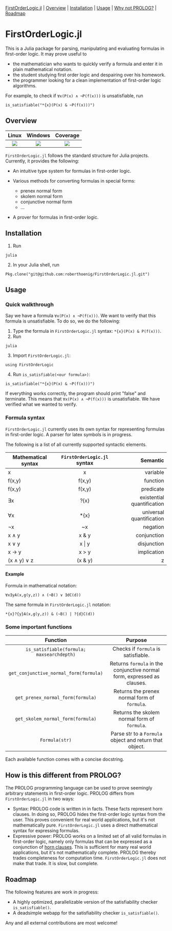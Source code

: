 [FirstOrderLogic.jl](#firstorderlogicjl) | [Overview](#overview) | [Installation](#installation) | [Usage](#usage) | [Why not PROLOG?](#how-is-this-different-from-prolog) | [Roadmap](#roadmap)


# FirstOrderLogic.jl

This is a Julia package for parsing, manipulating and evaluating formulas in first-order logic.
It may prove useful to
* the mathematician who wants to quickly verify a formula and enter it in plain mathematical notation.
* the student studying first order logic and despairing over his homework.
* the programmer looking for a clean implementation of first-order logic algorithms.

For example, to check if `∀x(P(x) ∧ ¬P(f(x)))` is unsatisfiable, run
```
is_satisfiable("*{x}(P(x) & ~P(f(x)))")
```

## Overview

| **Linux** | **Windows** | **Coverage** |
|:-----------------:|:----------------:|:----------------:|
| [![][travis-img]][travis-url] | [![][appveyor-img]][appveyor-url] | [![][codecov-img]][codecov-url] |

`FirstOrderLogic.jl` follows the standard structure for Julia projects.
Currently, it provides the following:

* An intuitive type system for formulas in first-order logic.

* Various methods for converting formulas in special forms:
    * prenex normal form
    * skolem normal form
    * conjunctive normal form
    * ...

* A prover for formulas in first-order logic.

## Installation

1. Run
```
julia
```
2. In your Julia shell, run
```
Pkg.clone("git@github.com:roberthoenig/FirstOrderLogic.jl.git")
```

## Usage

### Quick walkthrough

Say we have a formula `∀x(P(x) ∧ ¬P(f(x)))`. We want to verify that this formula is unsatisfiable.
To do so, we do the following:
1. Type the formula in `FirstOrderLogic.jl` syntax: `*{x}(P(x) & P(f(x)))`.
2. Run
```
julia
```
3. Import `FirstOrderLogic.jl`:
```
using FirstOrderLogic
```
4. Run `is_satisfiable(<our formula>)`:
```
is_satisfiable("*{x}(P(x) & ~P(f(x)))")
```
If everything works correctly, the program should print "false" and terminate. This means that `∀x(P(x) ∧ ¬P(f(x)))`
is unsatisfiable. We have verified what we wanted to verify.

### Formula syntax

`FirstOrderLogic.jl` currently uses its own syntax for representing formulas
in first-order logic. A parser for latex symbols is in progress.

The following is a list of all currently supported syntactic elements.

| Mathematical syntax | `FirstOrderLogic.jl` syntax | Semantic |
| ------------------- |:------------------------:| --------:|
  x                   | x                        | variable
  f(x,y)              | f(x,y)                   | function
  f(x,y)              | f(x,y)                   | predicate
  ∃x                  | ?{x}                     | existential quantification
  ∀x                  | *{x}                     | universal quantification
  ¬x                  | ~x                       | negation
  x ∧ y               | x & y                    | conjunction
  x ∨ y               | x &#124; y               | disjunction
  x → y               | x > y                    | implication
  (x ∧ y) ∨ z         | (x & y) | z              | precedence grouping

#### Example

Formula in mathematical notation:
```
∀x∃yA(x,g(y,z)) ∧ (¬B() ∨ ∃dC(d))
```
The same formula in `FirstOrderLogic.jl` notation:
```
*{x}?{y}A(x,g(y,z)) & (~B() | ?{d}C(d))
```

### Some important functions

| Function | Purpose |
|:--------:|:-------:|
 `is_satisfiable(formula; maxsearchdepth)` | Checks if `formula` is satisfiable.
 `get_conjunctive_normal_form(formula)` | Returns `formula` in the conjunctive normal form, expressed as clauses.
 `get_prenex_normal_form(formula)` | Returns the prenex normal form of `formula`.
 `get_skolem_normal_form(formula)` | Returns the skolem normal form of `formula`.
 `Formula(str)` | Parse str to a `Formula` object and return that object.

Each available function comes with a concise docstring.

## How is this different from PROLOG?

The PROLOG programming language can be used to prove seemingly arbitrary statements in first-order logic. PROLOG differs from `FirstOrderLogic.jl` in two ways:
* Syntax: PROLOG code is written in in facts. These facts represent horn clauses. In doing so,
  PROLOG hides the first-order logic syntax from the user. This proves convenient for real
  world applications, but it's not mathematically pure. `FirstOrderLogic.jl` uses a direct
  mathematical syntax for expressing formulas.
* Expressive power: PROLOG works on a limited set of all valid formulas in first-order logic, namely
  only formulas that can be expressed as a conjunction of [horn clauses](https://en.wikipedia.org/wiki/Horn_clause). This is sufficient for many real world applications,
  but it's not mathematically complete. PROLOG thereby trades completeness for computation time.
  `FirstOrderLogic.jl` does not make that trade. It is slow, but complete.

## Roadmap

The following features are work in progress:
* A highly optimized, parallelizable version of the satisfiability checker `is_satisfiable()`.
* A deadsimple webapp for the satisfiability checker `is_satisfiable()`.

Any and all external contributions are most welcome!

[codecov-img]: https://codecov.io/gh/roberthoenig/FirstOrderLogic.jl/branch/master/graph/badge.svg
[codecov-url]: https://codecov.io/gh/roberthoenig/FirstOrderLogic.jl
[travis-img]: https://travis-ci.org/roberthoenig/FirstOrderLogic.jl.svg?branch=master
[travis-url]: https://travis-ci.org/roberthoenig/FirstOrderLogic.jl
[appveyor-img]: https://ci.appveyor.com/api/projects/status/rn8exp4696vo9co5/branch/master?svg=true
[appveyor-url]: https://ci.appveyor.com/project/roberthoenig/firstorderlogic-jl/branch/master
